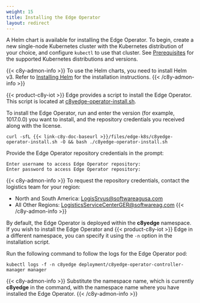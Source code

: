 ```yaml
---
weight: 15
title: Installing the Edge Operator
layout: redirect
---
```


A Helm chart is available for installing the Edge Operator. To begin, create a new single-node Kubernetes cluster with the Kubernetes distribution of your choice, and configure `kubectl` to use that cluster. See [Prerequisites](/edge-k8s/installing-edge-on-k8/#prerequisites) for the supported Kubernetes distributions and versions.

{{< c8y-admon-info >}}
To use the Helm charts, you need to install Helm v3. Refer to [Installing Helm](https://helm.sh/docs/intro/install/) for the installation instructions.
{{< /c8y-admon-info >}}

{{< product-c8y-iot >}} Edge provides a script to install the Edge Operator. This script is located at [c8yedge-operator-install.sh](/files/edge-k8s/c8yedge-operator-install.sh).

To install the Edge Operator, run and enter the version (for example, 1017.0.0) you want to install, and the repository credentials you received along with the license.

```shell
curl -sfL {{< link-c8y-doc-baseurl >}}/files/edge-k8s/c8yedge-operator-install.sh -O && bash ./c8yedge-operator-install.sh
```
Provide the Edge Operator repository credentials in the prompt:

```text
Enter username to access Edge Operator repository:  
Enter password to access Edge Operator repository: 
```
{{< c8y-admon-info >}}
To request the repository credentials, contact the logistics team for your region:
- North and South America: LogisSrvus@softwareagusa.com 
- All Other Regions: LogisticsServiceCenterGER@softwareag.com {{< /c8y-admon-info >}}

By default, the Edge Operator is deployed within the **c8yedge** namespace. If you wish to install the Edge Operator and {{< product-c8y-iot >}} Edge in a different namespace, you can specify it using the `-n` option in the installation script. 

Run the following command to follow the logs for the Edge Operator pod:
```shell
kubectl logs -f -n c8yedge deployment/c8yedge-operator-controller-manager manager
```
{{< c8y-admon-info >}}
Substitute the namespace name, which is currently **c8yedge** in the command, with the namespace name where you have installed the Edge Operator.
{{< /c8y-admon-info >}}